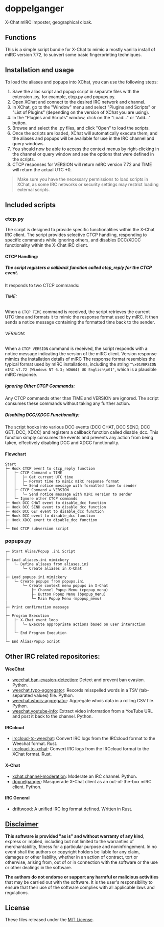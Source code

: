 # doppelganger
X-Chat mIRC imposter, geographical cloak.

## Functions
This is a simple script bundle for X-Chat to mimic a mostly vanilla install of mIRC version 7.72, to subvert some basic fingerprinting techniques.

## Installation and usage
To load the aliases and popups into XChat, you can use the following steps:
1. Save the alias script and popup script in separate files with the extension .py, for example, ctcp.py and popups.py.
2. Open XChat and connect to the desired IRC network and channel.
3. In XChat, go to the "Window" menu and select "Plugins and Scripts" or "List of Plugins" (depending on the version of XChat you are using).
4. In the "Plugins and Scripts" window, click on the "Load..." or "Add..." button.
5. Browse and select the .py files, and click "Open" to load the scripts.
6. Once the scripts are loaded, XChat will automatically execute them, and the aliases and popups will be available for use in the IRC channel and query windows.
7. You should now be able to access the context menus by right-clicking in the channel or query window and see the options that were defined in the scripts.
8. CTCP responses for VERSION will return mIRC version 7.72 and TIME will return the actual UTC +0.

> Make sure you have the necessary permissions to load scripts in XChat, as some IRC networks or security settings may restrict loading external scripts.

## Included scripts

### ctcp.py
The script is designed to provide specific functionalities within the X-Chat IRC client. The script provides selective CTCP handling, responding to specific commands while ignoring others, and disables DCC/XDCC functionality within the X-Chat IRC client.

#### CTCP Handling:
##### The script registers a callback function called ctcp_reply for the CTCP event.
It responds to two CTCP commands:

###### TIME:
When a `CTCP TIME` command is received, the script retrieves the current UTC time and formats it to mimic the response format used by mIRC. It then sends a notice message containing the formatted time back to the sender.

###### VERSION:
When a `CTCP VERSION` command is received, the script responds with a notice message indicating the version of the mIRC client. Version response mimics the installation details of mIRC The response format resembles the typical format used by mIRC installations, including the string `"\x01VERSION mIRC v7.72 (Windows NT 6.3; WOW64) UK English\x01"`, which is a plausible mIRC response.

##### Ignoring Other CTCP Commands:
Any CTCP commands other than TIME and VERSION are ignored. The script consumes these commands without taking any further action.

##### Disabling DCC/XDCC Functionality:
The script hooks into various DCC events (DCC CHAT, DCC SEND, DCC GET, DCC, XDCC) and registers a callback function called disable_dcc. This function simply consumes the events and prevents any action from being taken, effectively disabling DCC and XDCC functionality.

#### Flowchart
```
Start
├─ Hook CTCP event to ctcp_reply function
│   ├─ CTCP Command = TIME
│   │   ├─ Get current UTC time
│   │   ├─ Format time to mimic mIRC response format
│   │   └─ Send notice message with formatted time to sender
│   ├─ CTCP Command = VERSION
│   │   └─ Send notice message with mIRC version to sender
│   └─ Ignore other CTCP commands
├─ Hook DCC CHAT event to disable_dcc function
├─ Hook DCC SEND event to disable_dcc function
├─ Hook DCC GET event to disable_dcc function
├─ Hook DCC event to disable_dcc function
├─ Hook XDCC event to disable_dcc function
│
└─ End CTCP subversion script

```

### popups.py
```
┌─ Start Alias/Popup .ini Script
│
├─ Load aliases.ini mimickery
│   └─ Define aliases from aliases.ini
│       └─ Create aliases in X-Chat
│
├─ Load popups.ini mimickery
│   └─ Create popups from popups.ini
│       └─ Create context menu popups in X-Chat
│           ├─ Channel Popup Menu (cpopup_menu)
│           ├─ Button Popup Menu (bpopup_menu)
│           └─ Main Popup Menu (mpopup_menu)
|
├─ Print confirmation message
│
├─ Program Execution
│   ├─ X-Chat event loop
│   │   └─ Execute appropriate actions based on user interaction
│   │
│   └─ End Program Execution
│
└─ End Alias/Popup Script
```
## Other IRC related repositories:

#### WeeChat
- [weechat.ban-evasion-detection](https://github.com/apple-fritter/weechat.ban-evasion-detection): Detect and prevent ban evasion. Python.
- [weechat.typo-aggregator](https://github.com/apple-fritter/weechat.typo-aggregator): Records misspelled words in a TSV (tab-separated values) file. Python.
- [weechat.whois-aggregator](https://github.com/apple-fritter/weechat.whois-aggregator): Aggregate whois data in a rolling CSV file. Python.
- [weechat.youtube-info](https://github.com/apple-fritter/weechat.youtube-info): Extract video information from a YouTube URL and post it back to the channel. Python.

#### IRCcloud
- [irccloud-to-weechat](https://github.com/apple-fritter/irccloud-to-weechat): Convert IRC logs from the IRCcloud format to the Weechat format. Rust.
- [irccloud-to-xchat](https://github.com/apple-fritter/irccloud-to-xchat): Convert IRC logs from the IRCcloud format to the XChat format. Rust.

#### X-Chat
- [xchat.channel-moderation](https://github.com/apple-fritter/xchat.channel-moderation): Moderate an IRC channel. Python.
- [doppelganger](https://github.com/apple-fritter/doppelganger): Masquerade X-Chat client as an out-of-the-box mIRC client. Python.

#### IRC General

- [driftwood](https://github.com/apple-fritter/driftwood): A unified IRC log format defined. Written in Rust.

## [Disclaimer](DISCLAIMER)
**This software is provided "as is" and without warranty of any kind**, express or implied, including but not limited to the warranties of merchantability, fitness for a particular purpose and noninfringement. In no event shall the authors or copyright holders be liable for any claim, damages or other liability, whether in an action of contract, tort or otherwise, arising from, out of or in connection with the software or the use or other dealings in the software.

**The authors do not endorse or support any harmful or malicious activities** that may be carried out with the software. It is the user's responsibility to ensure that their use of the software complies with all applicable laws and regulations.

## License

These files released under the [MIT License](LICENSE).
